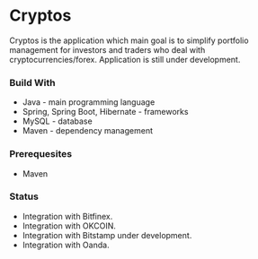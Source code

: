 # Cryptos #

Cryptos is the application which main goal is to simplify portfolio management for investors and traders who deal with cryptocurrencies/forex. 
Application is still under development. 

### Build With ###
* Java - main programming language
* Spring, Spring Boot, Hibernate - frameworks
* MySQL - database
* Maven - dependency management


### Prerequesites ###
* Maven

### Status ###
* Integration with Bitfinex. 
* Integration with OKCOIN.
* Integration with Bitstamp under development.
* Integration with Oanda.